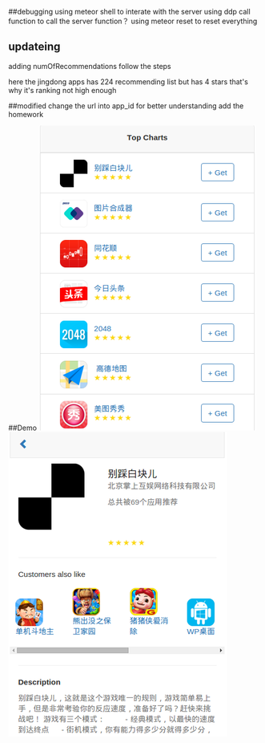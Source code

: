 
##debugging 
  using meteor shell to interate with the server 
  using ddp call function to call the server function？
  using meteor reset to reset everything
## updateing
  adding numOfRecommendations follow the steps

  here the jingdong apps has 224 recommending list but has 4 stars that's why it's ranking not high enough



##modified 
change the url into app_id for better understanding
add the homework 


##Demo
![alt tag](./img/home.png)
![alt tag](./img/detail.png)
